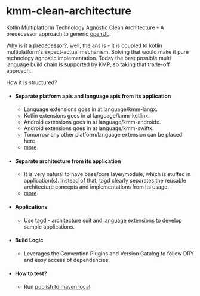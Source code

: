 # kmm-clean-architecture
Kotlin Multiplatform Technology Agnostic Clean Architecture - A predecessor approach to generic
[openUL](https://github.com/pavan2you/openul/wiki/Why-openUL%3F). 

Why is it a predecessor?, well, the ans is - it is coupled to kotlin multiplatform's 
expect-actual mechanism. Solving that would make it pure technology agnostic implementation.
Today the best possible multi language build chain is supported by KMP, so taking that trade-off
approach.

How it is structured?
- #### Separate platform apis and language apis from its application
  - Language extensions goes in at language/kmm-langx.
  - Kotlin extensions goes in at language/kmm-kotlinx.
  - Android extensions goes in at language/kmm-androidx.
  - Android extensions goes in at language/kmm-swiftx.
  - Tomorrow any other platform/language extension can be placed here
  - [more](https://github.com/pavan2you/kmm-clean-architecture/tree/master/language/TAGD_LANGUAGE.md).

- #### Separate architecture from its application
  - It is very natural to have base/core layer/module, which is stuffed in application(s). Instead
    of that, tagd clearly separates the reusable architecture concepts and implementations from
    its usage.
  - [more](https://github.com/pavan2you/kmm-clean-architecture/tree/master/architecture/TAGD_ARCHITECTURE.md).

- #### Applications
  - Use tagd - architecture suit and language extensions to develop sample applications.

- #### Build Logic
  - Leverages the Convention Plugins and Version Catalog to follow DRY and easy access of
  dependencies. 

- #### How to test?
  - Run [publish to maven local](https://github.com/pavan2you/kmm-clean-architecture/blob/master/build_and_publish_to_maven_local.sh)